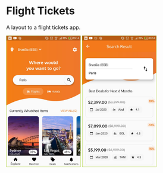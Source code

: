 # Flight Tickets
A layout to a flight tickets app.

<img src="static/1.jpg" width="200"> <img src="static/2.jpg" width="200">